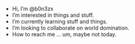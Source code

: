 -  Hi, I’m @b0n3zx
-  I’m interested in things and stuff.
-  I’m currently learning stuff and things.
-  I’m looking to collaborate on world domination.
-  How to reach me ... um, maybe not today.

<!---
b0n3zx/b0n3zx is a ✨ special ✨ repository because its `README.md` (this file) appears on your GitHub profile.
You can click the Preview link to take a look at your changes.
--->
